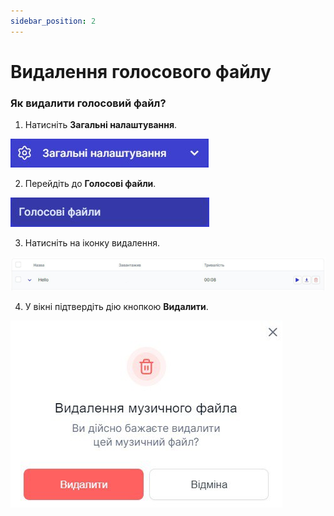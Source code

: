 ```yaml
---
sidebar_position: 2
---
```


# Видалення голосового файлу
	
### Як видалити голосовий файл?
1.	Натисніть **Загальні налаштування**.
 
 ![](../img/general-settings/voice-files/Рисунок73.png)
 
2.	Перейдіть до **Голосові файли**.
 
 ![](../img/general-settings/voice-files/Рисунок74.png)

3.	Натисніть на іконку видалення.
 
 ![](../img/general-settings/voice-files/Рисунок75.png)

4.	У вікні підтвердіть дію кнопкою **Видалити**.

 ![](../img/general-settings/voice-files/Рисунок76.png)
